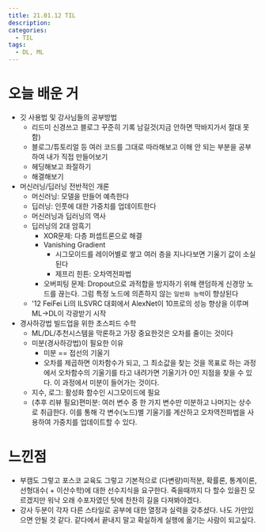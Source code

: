 ```yaml
---
title: 21.01.12 TIL
description:
categories:
  - TIL
tags:
  - DL, ML
---
```


# 오늘 배운 거
- 깃 사용법 및 강사님들의 공부방법
    - 리드미 신경쓰고 블로그 꾸준히 기록 남길것(지금 안하면 막바지가서 절대 못함)
    - 블로그/튜토리얼 등 여러 코드를 그대로 따라해보고 이해 안 되는 부분을 공부하여 내가 직접 만들어보기
    - 헤딩해보고 좌절하기
    - 해결해보기
- 머신러닝/딥러닝 전반적인 개론
    - 머신러닝: 모델을 만들어 예측한다
    - 딥러닝: 인풋에 대한 가중치를 업데이트한다
    - 머신러닝과 딥러닝의 역사
    - 딥러닝의 2대 암흑기
        - XOR문제: 다층 퍼셉트론으로 해결
        - Vanishing Gradient
            - 시그모이드를 레이어별로 쌓고 여러 층을 지나다보면 기울기 값이 소실된다
            - 제프리 힌튼: 오차역전파법
        - 오버피팅 문제: Dropout으로 과적합을 방지하기 위해 랜덤하게 신경망 노드를 끊는다. 그럼 특정 노드에 의존하지 않는 `일반화 능력`이 향상된다
    - '12 FeiFei Li의 ILSVRC 대회에서 AlexNet이 10프로의 성능 향상을 이루며 ML->DL이 각광받기 시작
- 경사하강법 빌드업을 위한 초스피드 수학
    - ML/DL/추천시스템을 막론하고 가장 중요한것은 오차를 줄이는 것이다
    - 미분(경사하강법)이 필요한 이유
        - 미분 == 접선의 기울기
        - 오차를 제곱하면 이차함수가 되고, 그 최소값을 찾는 것을 목표로 하는 과정에서 오차함수의 기울기를 타고 내려가면 기울기가 0인 지점을 찾을 수 있다. 이 과정에서 미분이 들어가는 것이다.
    - 지수, 로그: 활성화 함수인 시그모이드에 필요
    - (추후 리뷰 필요)편미분: 여러 변수 중 한 가지 변수만 미분하고 나머지는 상수로 취급한다. 이를 통해 각 변수(노드)별 기울기를 계산하고 오차역전파법을 사용하여 가중치를 업데이트할 수 있다.

# 느낀점
- 부캠도 그렇고 포스코 교육도 그렇고 기본적으로 (다변량)미적분, 확률론, 통계이론, 선형대수( + 이산수학)에 대한 선수지식을 요구한다. 죽을때까지 다 할수 있을진 모르겠지만 워낙 오래 수포자였던 탓에 찬찬히 길을 다져봐야겠다.
- 강사 두분이 각자 다른 스타일로 공부에 대한 열정과 실력을 갖추셨다. 나도 가만있으면 안될 것 같다. 같다에서 끝내지 말고 확실하게 실행에 옮기는 사람이 되고싶다.